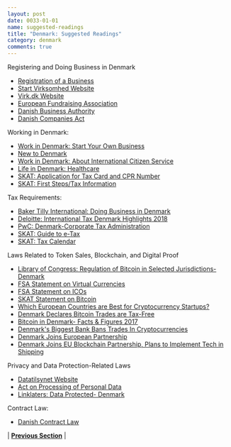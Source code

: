 ```yaml
---
layout: post
date: 0033-01-01
name: suggested-readings
title: "Denmark: Suggested Readings"
category: denmark
comments: true
---
```


Registering and Doing Business in Denmark
  * [Registration of a Business](https://www.startupsvar.dk/registration-of-business)
  * [Start Virksomhed Website](https://indberet.virk.dk/myndigheder/stat/ERST/Start_virksomhed?nm_extag=Link%3D%2Cforside%2Cmest-anvendte-start-virksomhed%2C)
  * [Virk.dk Website](virk.dk)
  * [European Fundraising Association](http://www.efa-net.eu/country-stats/denmark)
  * [Danish Business Authority](https://danishbusinessauthority.dk/)
  * [Danish Companies Act](https://danishbusinessauthority.dk/sites/default/files/danish_companies_act.pdf)


Working in Denmark:
  * [Work in Denmark: Start Your Own Business](https://www.workindenmark.dk/Working-in-DK/Start-your-own-business)
  * [New to Denmark](https://www.nyidanmark.dk/en-GB)
  * [Work in Denmark: About International Citizen Service](https://www.workindenmark.dk/About-Workindenmark/About-International-Citizen-Service)
  * [Life in Denmark: Healthcare](https://lifeindenmark.borger.dk/Coming-to-Denmark/Healthcare?NavigationTaxonomyId=ff1d9a2b-caf4-451c-8789-854d0b26d898)
  * [SKAT: Application for Tax Card and CPR Number](https://www.skat.dk/SKAT.aspx?oId=1899274&vId=0&lang=US)
  * [SKAT: First Steps/Tax Information](https://www.skat.dk/skat.aspx?oid=2246935)

Tax Requirements:
  * [Baker Tilly International: Doing Business in Denmark](https://taitwalker.co.uk/wp-content/uploads/2014/10/Doing-Business-Guide-Denmark.pdf)
  * [Deloitte: International Tax Denmark Highlights 2018](https://www2.deloitte.com/content/dam/Deloitte/global/Documents/Tax/dttl-tax-denmarkhighlights-2018.pdf)
  * [PwC: Denmark-Corporate Tax Administration](http://taxsummaries.pwc.com/ID/Denmark-Corporate-Tax-administration)
  * [SKAT: Guide to e-Tax](https://skat.dk/skat.aspx?oid=2244314&lang=us)
  * [SKAT: Tax Calendar](https://skat.dk/skat.aspx?oid=2244285&ik_navn=subtree)

Laws Related to Token Sales, Blockchain, and Digital Proof
  * [Library of Congress: Regulation of Bitcoin in Selected Jurisdictions-Denmark](https://www.loc.gov/law/help/bitcoin-survey/#denmark)
  * [FSA Statement on Virtual Currencies](https://web.archive.org/web/20131217113641/http://www.finanstilsynet.dk/da/Nyhedscenter/Pressemeddelelser/2013/Advarsel-mod-virtuelle-valutaer-bitcom-mfl-2013.aspx)
  * [FSA Statement on ICOs](https://www.finanstilsynet.dk/Nyheder-og-Presse/Sektornyt/2017/Orientering-om-ICO?sc_lang=en)
  * [SKAT Statement on Bitcoin](https://www.skat.dk/SKAT.aspx?oId=2156173&vId=0)
  * [Which European Countries are Best for Cryptocurrency Startups?](https://www.entrepreneur.com/article/309207)
  * [Denmark Declares Bitcoin Trades are Tax-Free](https://www.coindesk.com/denmark-declares-bitcoin-trades-tax-free/)
  * [Bitcoin in Denmark- Facts & Figures 2017](https://news.bitcoin.com/bitcoin-denmark-facts-figures-2017/)
  * [Denmark's Biggest Bank Bans Trades In Cryptocurrencies](https://www.forbes.com/sites/heatherfarmbrough/2018/03/28/denmarks-biggest-bank-bans-trades-in-cryptocurrencies/#3d275cce611b)
  * [Denmark Joins European Partnership](https://www.blockchain24.co/denmark-joins-european-partnership-coinbase-meets-japan/)
  * [Denmark Joins EU Blockchain Partnership, Plans to Implement Tech in Shipping](https://cointelegraph.com/news/denmark-joins-eu-blockchain-partnership-plans-to-implement-tech-in-shipping)

Privacy and Data Protection-Related Laws
  * [Datatilsynet Website](https://www.datatilsynet.dk/)
  * [Act on Processing of Personal Data](https://rm.coe.int/16806af0e6)
  * [Linklaters: Data Protected- Denmark](https://www.linklaters.com/en/insights/data-protected/data-protected---denmark)

Contract Law:
  * [Danish Contract Law](http://www.mondaq.com/x/169876/Contract+Law/The+Danish+Contracts+Act)


| **[Previous Section]( https://neo-project.github.io/global-blockchain-compliance-hub//denmark/denmark-nullify-smart-contracts.html)** |
